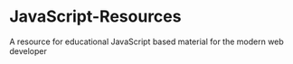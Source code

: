 # JavaScript-Resources
A resource for educational JavaScript based material for the modern web developer
